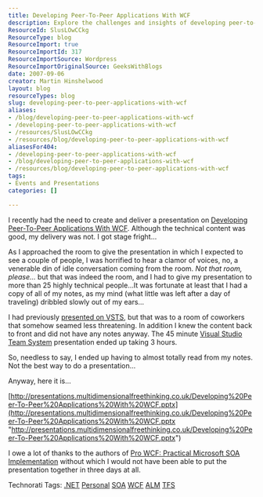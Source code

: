 ```yaml
---
title: Developing Peer-To-Peer Applications With WCF
description: Explore the challenges and insights of developing peer-to-peer applications with WCF. Join Martin Hinshelwood as he shares his presentation experience and tips.
ResourceId: SlusLOwCCkg
ResourceType: blog
ResourceImport: true
ResourceImportId: 317
ResourceImportSource: Wordpress
ResourceImportOriginalSource: GeeksWithBlogs
date: 2007-09-06
creator: Martin Hinshelwood
layout: blog
resourceTypes: blog
slug: developing-peer-to-peer-applications-with-wcf
aliases:
- /blog/developing-peer-to-peer-applications-with-wcf
- /developing-peer-to-peer-applications-with-wcf
- /resources/SlusLOwCCkg
- /resources/blog/developing-peer-to-peer-applications-with-wcf
aliasesFor404:
- /developing-peer-to-peer-applications-with-wcf
- /blog/developing-peer-to-peer-applications-with-wcf
- /resources/blog/developing-peer-to-peer-applications-with-wcf
tags:
- Events and Presentations
categories: []

---
```

I recently had the need to create and deliver a presentation on [Developing Peer-To-Peer Applications With WCF](http://presentations.multidimensionalfreethinking.co.uk/Developing%20Peer-To-Peer%20Applications%20With%20WCF.pptx). Although the technical content was good, my delivery was not. I got stage fright...

As I approached the room to give the presentation in which I expected to see a couple of people, I was horrified to hear a clamor of voices, no, a venerable din of idle conversation coming from the room. _Not that room, please..._ but that was indeed the room, and I had to give my presentation to more than 25 highly technical people...It was fortunate at least that I had a copy of all of my notes, as my mind (what little was left after a day of traveling) dribbled slowly out of my ears...

I had previously [presented on VSTS](http://skydrive.multidimensionalfreethinking.co.uk/self.aspx/Public/Visual%20Studio%20Team%20System/VSTS%20Presentation.ppt), but that was to a room of coworkers that somehow seamed less threatening. In addition I knew the content back to front and did not have any notes anyway. The 45 minute [Visual Studio Team System](http://msdn2.microsoft.com/en-us/teamsystem/default.aspx "Visual Studio Team System") presentation ended up taking 3 hours.

So, needless to say, I ended up having to almost totally read from my notes. Not the best way to do a presentation...

Anyway, here it is...

[http://presentations.multidimensionalfreethinking.co.uk/Developing%20Peer-To-Peer%20Applications%20With%20WCF.pptx](http://presentations.multidimensionalfreethinking.co.uk/Developing%20Peer-To-Peer%20Applications%20With%20WCF.pptx "http://presentations.multidimensionalfreethinking.co.uk/Developing%20Peer-To-Peer%20Applications%20With%20WCF.pptx")

I owe a lot of thanks to the authors of [Pro WCF: Practical Microsoft SOA Implementation](http://www.amazon.co.uk/Pro-WCF-Practical-Microsoft-Implementation/dp/1590597028) without which I would not have been able to put the presentation together in three days at all.

Technorati Tags: [.NET](http://technorati.com/tags/.NET) [Personal](http://technorati.com/tags/Personal) [SOA](http://technorati.com/tags/SOA) [WCF](http://technorati.com/tags/WCF) [ALM](http://technorati.com/tags/ALM) [TFS](http://technorati.com/tags/TFS)
